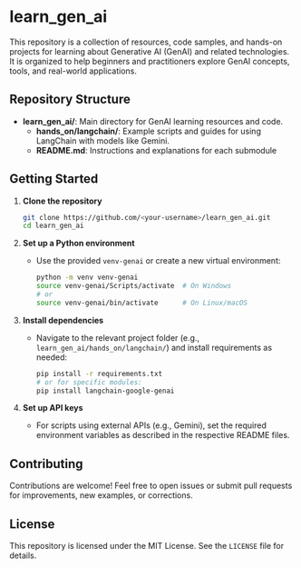 # learn_gen_ai

This repository is a collection of resources, code samples, and hands-on projects for learning about Generative AI (GenAI) and related technologies. It is organized to help beginners and practitioners explore GenAI concepts, tools, and real-world applications.

## Repository Structure

- **learn_gen_ai/**: Main directory for GenAI learning resources and code.
  - **hands_on/langchain/**: Example scripts and guides for using LangChain with models like Gemini.
  - **README.md**: Instructions and explanations for each submodule

## Getting Started

1. **Clone the repository**
   ```bash
   git clone https://github.com/<your-username>/learn_gen_ai.git
   cd learn_gen_ai
   ```

2. **Set up a Python environment**
   - Use the provided `venv-genai` or create a new virtual environment:
     ```bash
     python -m venv venv-genai
     source venv-genai/Scripts/activate  # On Windows
     # or
     source venv-genai/bin/activate      # On Linux/macOS
     ```

3. **Install dependencies**
   - Navigate to the relevant project folder (e.g., `learn_gen_ai/hands_on/langchain/`) and install requirements as needed:
     ```bash
     pip install -r requirements.txt
     # or for specific modules:
     pip install langchain-google-genai
     ```

4. **Set up API keys**
   - For scripts using external APIs (e.g., Gemini), set the required environment variables as described in the respective README files.

## Contributing

Contributions are welcome! Feel free to open issues or submit pull requests for improvements, new examples, or corrections.

## License

This repository is licensed under the MIT License. See the `LICENSE` file for details.
